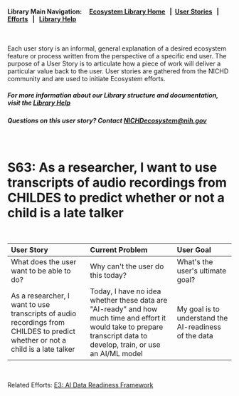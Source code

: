 #### Library Main Navigation: &nbsp; &nbsp; <b> [Ecosystem Library Home](https://github.com/NIH-NICHD-Ecosystem) </b> &nbsp; | &nbsp;[User Stories](https://github.com/NIH-NICHD-Ecosystem/UserStories/blob/main/README.md) &nbsp; | &nbsp; [Efforts](https://github.com/NIH-NICHD-Ecosystem/Efforts/blob/main/README.md) &nbsp; | &nbsp; [Library Help](https://github.com/NIH-NICHD-Ecosystem/LibraryHelp/blob/main/README.md)
</br>

Each user story is an informal, general explanation of a desired ecosystem feature or process written from the perspective of a specific end user. The purpose of a User Story is to articulate how a piece of work will deliver a particular value back to the user. User stories are gathered from the NICHD community and are used to initiate Ecosystem efforts.

##### For more information about our Library structure and documentation, visit the [Library Help](https://github.com/NIH-NICHD-Ecosystem/LibraryHelp/blob/main/README.md) 
##### Questions on this user story? Contact [NICHDecosystem@nih.gov](mailto:NICHDecosystem@nih.gov?subject=Ecosystem_Library)
<br>

# S63: As a researcher, I want to use transcripts of audio recordings from CHILDES to predict whether or not a child is a late talker  

<br>

| User Story | Current Problem | User Goal
| :------------- | :------------ | :------------ |
| What does the user want to be able to do? | Why can't the user do this today? | What's the user's ultimate goal?
| As a researcher, I want to use transcripts of audio recordings from CHILDES to predict whether or not a child is a late talker | Today, I have no idea whether these data are "AI-ready" and how much time and effort it would take to prepare transcript data to develop, train, or use an AI/ML model | My goal is to understand the AI-readiness of the data
<br>

Related Efforts: [E3: AI Data Readiness Framework](https://github.com/NIH-NICHD-Ecosystem/AI-Data-Readiness-Framework/blob/main/README.md) 


<br>
